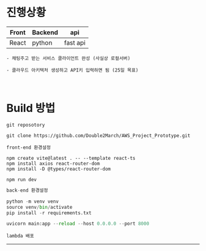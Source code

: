 # 진행상황
|Front|Backend|api|
|-|-|-|
|React|python|fast api|
```
- 채팅주고 받는 서비스 클라이언트 완성 (사실상 로컬서버)

- 클라우드 아키텍처 생성하고 API키 입력하면 됨 (25일 목표)
```

<br>

# Build 방법

```
git reposotory

git clone https://github.com/Double2March/AWS_Project_Prototype.git
```
```
front-end 환경설정

npm create vite@latest . -- --template react-ts
npm install axios react-router-dom
npm install -D @types/react-router-dom

npm run dev
```
```python
back-end 환경설정

python -m venv venv
source venv/bin/activate
pip install -r requirements.txt

uvicorn main:app --reload --host 0.0.0.0 --port 8000

```
```
lambda 배포

```
---